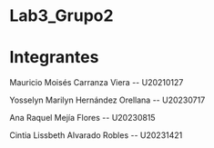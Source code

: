 # Lab3_Grupo2

# Integrantes

Mauricio Moisés Carranza Viera -- U20210127

Yosselyn Marilyn Hernández Orellana -- U20230717

Ana Raquel Mejía Flores -- U20230815

Cintia Lissbeth Alvarado Robles -- U20231421
